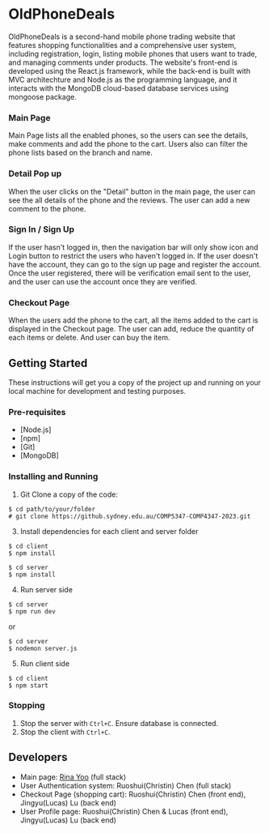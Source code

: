 # OldPhoneDeals
OldPhoneDeals is a second-hand mobile phone trading website that features shopping functionalities and a comprehensive user system, including registration, login, listing mobile phones that users want to trade, and managing comments under products. The website's front-end is developed using the React.js framework, while the back-end is built with MVC architechture and Node.js as the programming language, and it interacts with the MongoDB cloud-based database services using mongoose package.

### Main Page
Main Page lists all the enabled phones, so the users can see the details, make comments and add the phone to the cart. Users also can filter the phone lists based on the branch and name.

### Detail Pop up
When the user clicks on the "Detail" button in the main page, the user can see the all details of the phone and the reviews. The user can add a new comment to the phone.

### Sign In / Sign Up
If the user hasn't logged in, then the navigation bar will only show icon and Login button to restrict the users who haven't logged in.
If the user doesn't have the account, they can go to the sign up page and register the account. Once the user registered, there will be verification email sent to the user, and the user can use the account once they are verified.

### Checkout Page
When the users add the phone to the cart, all the items added to the cart is displayed in the Checkout page. The user can add, reduce the quantity of each items or delete. And user can buy the item.

## Getting Started

These instructions will get you a copy of the project up and running on your local machine for development and testing purposes.

### Pre-requisites
- [Node.js]
- [npm]
- [Git]
- [MongoDB]

### Installing and Running
1. Git Clone a copy of the code:
```
$ cd path/to/your/folder
# git clone https://github.sydney.edu.au/COMP5347-COMP4347-2023.git
```

3. Install dependencies for each client and server folder
```
$ cd client
$ npm install

$ cd server
$ npm install
```

4. Run server side
```
$ cd server
$ npm run dev
```

or

```
$ cd server
$ nodemon server.js
```

5. Run client side
```
$ cd client
$ npm start
```

### Stopping
1. Stop the server with `Ctrl+C`. Ensure database is connected.
2. Stop the client with `Ctrl+C`.

## Developers
- Main page: [Rina Yoo](github.com/RinaYoo) (full stack)
- User Authentication system: Ruoshui(Christin) Chen (full stack)
- Checkout Page (shopping cart): Ruoshui(Christin) Chen (front end), Jingyu(Lucas) Lu (back end)
- User Profile page: Ruoshui(Christin) Chen & Lucas (front end), Jingyu(Lucas) Lu (back end)
